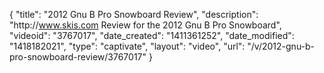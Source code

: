 {
    "title": "2012 Gnu B Pro Snowboard Review",
    "description": "http:\/\/www.skis.com Review for the 2012 Gnu B Pro Snowboard",
    "videoid": "3767017",
    "date_created": "1411361252",
    "date_modified": "1418182021",
    "type": "captivate",
    "layout": "video",
    "url": "\/v\/2012-gnu-b-pro-snowboard-review\/3767017"
}